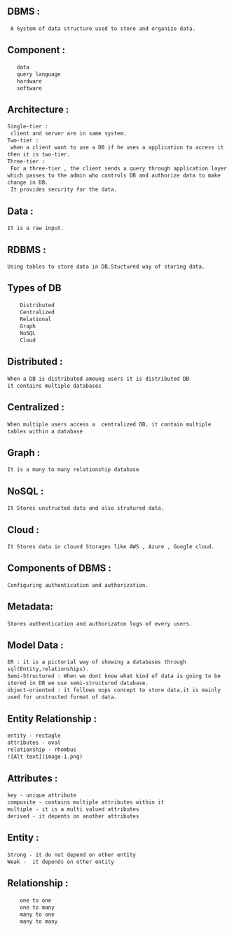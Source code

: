 ## DBMS :
     A System of data structure used to store and organize data.
## Component :
 ```
    data
    query language
    hardware
    software
```
## Architecture :
    Single-tier : 
     client and server are in same system.
    Two-tier : 
     when a client want to use a DB if he uses a application to access it then it is two-tier.
    Three-tier : 
     For a three-tier , the client sends a query through application layer which passes to the admin who controls DB and authorize data to make change in DB.
     It provides security for the data.
## Data : 
    It is a raw input.                
## RDBMS :
    Using tables to store data in DB.Stuctured way of storing data.
## Types of DB
```
    Distributed 
    Centralized
    Relational
    Graph
    NoSQL
    Cloud
``` 
## Distributed :
    When a DB is distributed amoung users it is distributed DB
    it contains multiple databases

## Centralized :
    When multiple users access a  centralized DB. it contain multiple tables within a database

## Graph :
    It is a many to many relationship database

## NoSQL :
    It Stores unstructed data and also strutured data.

## Cloud :
    It Stores data in clound Storages like AWS , Azure , Google cloud.

## Components of DBMS :
    Configuring authentication and authorization.

## Metadata:    
    Stores authentication and authorizaton logs of every users.

## Model Data :
    ER : it is a pictorial way of showing a databases through sql(Entity,relationships).
    Semi-Structured : When we dont know what kind of data is going to be stored in DB we use semi-structured database.
    object-oriented : it follows oops concept to store data,it is mainly used for unstructed format of data.

## Entity Relationship :
    entity - rectagle
    attributes - oval
    relationship - rhombus
    ![Alt text](image-1.png)
    
## Attributes :
    key - unique attribute
    composite - contains multiple attributes within it
    multiple - it is a multi valued attributes
    derived - it depents on another attributes

## Entity :
    Strong - it do not depend on other entity   
    Weak -  it depends on other entity 

## Relationship :
```
    one to one
    one to many
    many to one 
    many to many
```   
## 